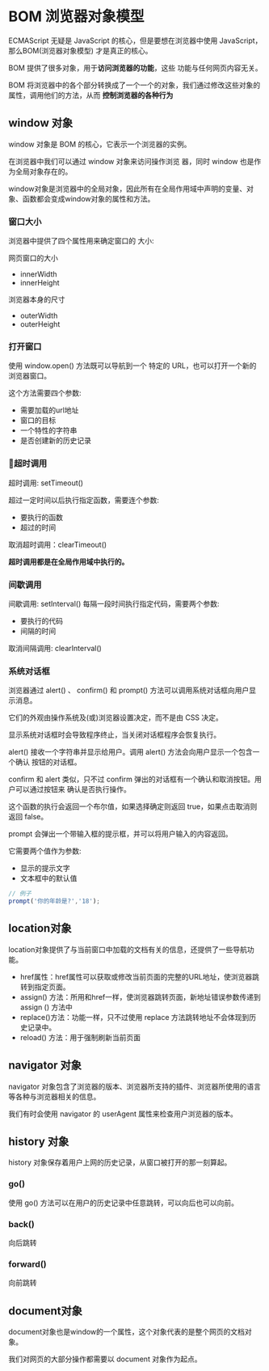 # BOM 浏览器对象模型

ECMAScript 无疑是 JavaScript 的核心，但是要想在浏览器中使用 JavaScript，那么BOM(浏览器对象模型) 才是真正的核心。

BOM 提供了很多对象，用于**访问浏览器的功能**，这些 功能与任何网页内容无关。

BOM 将浏览器中的各个部分转换成了一个一个的对象，我们通过修改这些对象的属性，调用他们的方法，从而 **控制浏览器的各种行为**

## window 对象

window 对象是 BOM 的核心，它表示一个浏览器的实例。

在浏览器中我们可以通过 window 对象来访问操作浏览
器，同时 window 也是作为全局对象存在的。

window对象是浏览器中的全局对象，因此所有在全局作用域中声明的变量、对象、函数都会变成window对象的属性和方法。

### 窗口大小

浏览器中提供了四个属性用来确定窗口的 大小:

网页窗口的大小 
* innerWidth
* innerHeight

浏览器本身的尺寸 
* outerWidth
* outerHeight

### 打开窗口

使用 window.open() 方法既可以导航到一个 特定的 URL，也可以打开一个新的浏览器窗口。

这个方法需要四个参数: 

* 需要加载的url地址
* 窗口的目标
* 一个特性的字符串
* 是否创建新的历史记录

### 超时调用

超时调用: setTimeout()

超过一定时间以后执行指定函数，需要连个参数: 
* 要执行的函数
* 超过的时间

取消超时调用：clearTimeout()

**超时调用都是在全局作用域中执行的。**

### 间歇调用

间歇调用: setInterval()
每隔一段时间执行指定代码，需要两个参数: 
* 要执行的代码
* 间隔的时间

取消间隔调用: clearInterval()

### 系统对话框

浏览器通过 alert() 、 confirm() 和 prompt() 方法可以调用系统对话框向用户显示消息。

它们的外观由操作系统及(或)浏览器设置决定，而不是由 CSS 决定。

显示系统对话框时会导致程序终止，当关闭对话框程序会恢复执行。

alert() 接收一个字符串并显示给用户。调用 alert() 方法会向用户显示一个包含一个确认 按钮的对话框。

confirm 和 alert 类似，只不过 confirm 弹出的对话框有一个确认和取消按钮。用户可以通过按钮来 确认是否执行操作。

这个函数的执行会返回一个布尔值，如果选择确定则返回 true，如果点击取消则返回 false。

prompt 会弹出一个带输入框的提示框，并可以将用户输入的内容返回。

它需要两个值作为参数: 
* 显示的提示文字
* 文本框中的默认值

```js
// 例子
prompt('你的年龄是?','18');
``` 

## location对象

location对象提供了与当前窗口中加载的文档有关的信息，还提供了一些导航功能。

* href属性：href属性可以获取或修改当前页面的完整的URL地址，使浏览器跳转到指定页面。
* assign() 方法：所用和href一样，使浏览器跳转页面，新地址错误参数传递到 assign () 方法中
* replace()方法：功能一样，只不过使用 replace 方法跳转地址不会体现到历史记录中。
* reload() 方法：用于强制刷新当前页面

## navigator 对象

navigator 对象包含了浏览器的版本、浏览器所支持的插件、浏览器所使用的语言等各种与浏览器相关的信息。

我们有时会使用 navigator 的 userAgent 属性来检查用户浏览器的版本。

## history 对象

history 对象保存着用户上网的历史记录，从窗口被打开的那一刻算起。

### go()

使用 go() 方法可以在用户的历史记录中任意跳转，可以向后也可以向前。

### back()

向后跳转

### forward()

向前跳转

## document对象

document对象也是window的一个属性，这个对象代表的是整个网页的文档对象。

我们对网页的大部分操作都需要以 document 对象作为起点。
